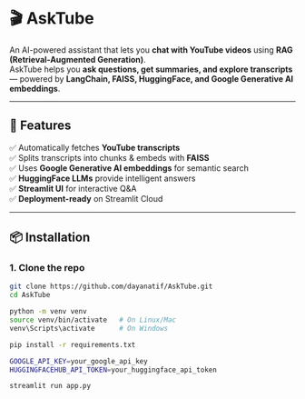 # 🎬 AskTube  
An AI-powered assistant that lets you **chat with YouTube videos** using **RAG (Retrieval-Augmented Generation)**.  
AskTube helps you **ask questions, get summaries, and explore transcripts** — powered by **LangChain, FAISS, HuggingFace, and Google Generative AI embeddings**.  

---

## 🚀 Features  
✅ Automatically fetches **YouTube transcripts**  
✅ Splits transcripts into chunks & embeds with **FAISS**  
✅ Uses **Google Generative AI embeddings** for semantic search  
✅ **HuggingFace LLMs** provide intelligent answers  
✅ **Streamlit UI** for interactive Q&A  
✅ **Deployment-ready** on Streamlit Cloud  

---

## 📦 Installation  

### 1. Clone the repo  
```bash
git clone https://github.com/dayanatif/AskTube.git
cd AskTube

python -m venv venv
source venv/bin/activate   # On Linux/Mac
venv\Scripts\activate      # On Windows

pip install -r requirements.txt

GOOGLE_API_KEY=your_google_api_key
HUGGINGFACEHUB_API_TOKEN=your_huggingface_api_token

streamlit run app.py

